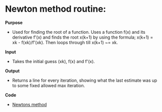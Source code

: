 # Newton method routine:

**Purpose**
- Used for finding the root of a function. Uses a function f(x) and its derivative f'(x) and finds the root x(k+1) by using the formula;
x(k+1) = xk - f(xk)/f'(xk). Then loops through till x(k+1) ~= xk.

**Input**
- Takes the initial guess (xk), f(x) and f'(x).

**Output**
- Returns a line for every iteration, showing what the last estimate was up to some fixed allowed max iteration.

**Code**
- [Newtons method](https://github.com/adflanders/math4610/blob/master/src/newton.cpp)
